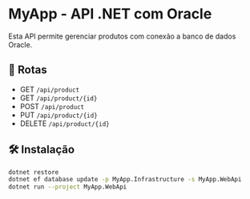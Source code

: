 # MyApp - API .NET com Oracle

Esta API permite gerenciar produtos com conexão a banco de dados Oracle.

## 🚀 Rotas

- GET `/api/product`
- GET `/api/product/{id}`
- POST `/api/product`
- PUT `/api/product/{id}`
- DELETE `/api/product/{id}`

## 🛠️ Instalação

```bash
dotnet restore
dotnet ef database update -p MyApp.Infrastructure -s MyApp.WebApi
dotnet run --project MyApp.WebApi
